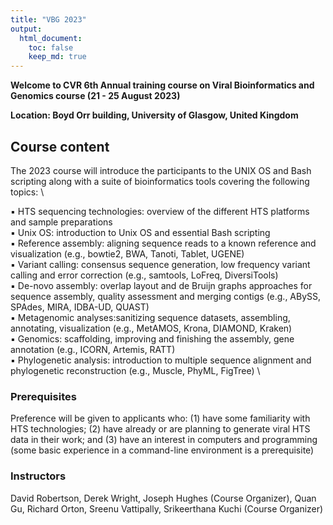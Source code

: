 ```yaml
---
title: "VBG 2023"
output: 
  html_document:
    toc: false
    keep_md: true
---
```


**Welcome to CVR 6th Annual training course on Viral Bioinformatics and Genomics course (21 - 25 August 2023)**

**Location: Boyd Orr building, University of Glasgow, United Kingdom**


## Course content

The 2023 course will introduce the participants to the UNIX OS and Bash scripting along with a suite of bioinformatics tools covering the following topics: \ 

▪ HTS sequencing technologies: overview of the different HTS platforms and sample preparations \
▪ Unix OS: introduction to Unix OS and essential Bash scripting \
▪ Reference assembly: aligning sequence reads to a known reference and visualization (e.g., bowtie2, BWA, Tanoti, Tablet, UGENE) \
▪ Variant calling: consensus sequence generation, low frequency variant calling and error correction (e.g., samtools, LoFreq, DiversiTools) \
▪ De-novo assembly: overlap layout and de Bruijn graphs approaches for sequence assembly, quality assessment and merging contigs (e.g., ABySS, SPAdes, MIRA, IDBA-UD, QUAST) \
▪ Metagenomic analyses:sanitizing sequence datasets, assembling, annotating, visualization (e.g., MetAMOS, Krona, DIAMOND, Kraken) \
▪ Genomics: scaffolding, improving and finishing the assembly, gene annotation (e.g., ICORN, Artemis, RATT) \
▪ Phylogenetic analysis: introduction to multiple sequence alignment and phylogenetic reconstruction (e.g., Muscle, PhyML, FigTree) \


### Prerequisites
Preference will be given to applicants who: (1) have some familiarity with HTS technologies; (2) have already or are planning to generate viral HTS data in their work; and (3) have an interest in computers and programming (some basic experience in a command-line environment is a prerequisite)

### Instructors

David Robertson, Derek Wright, Joseph Hughes (Course Organizer), Quan Gu, Richard Orton, Sreenu Vattipally, Srikeerthana Kuchi (Course Organizer)




